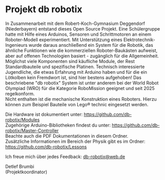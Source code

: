 # Projekt db robotix
In Zusammenarbeit mit dem Robert-Koch-Gymnasium Deggendorf (Niederbayern) entstand dieses Open Source Projekt. Eine Schülergruppe hatte mit Hilfe eines Arduinos, Sensoren und Schrittmotoren an einem Roboter-Modell experimentiert. Mit Unterstützung eines Elektrotechnik-Ingenieurs wurde daraus anschließend ein System für die Robotik, das ähnliche Funktionen wie die kommerziellen Roboter-Baukästen aufweist, aber auf offenen Technologien basiert - zugänglich für die Allgemeinheit. <br>
Möglichst viele Komponenten sind käufliche Module, der Rest Standardbauteile und spezifische Platinen. Technisch interessierte Jugendliche, die etwas Erfahrung mit Arduino haben und für die ein Lötkolben kein Fremdwort ist, sind hier bestens aufgehoben!
Das beschriebene "db robotix" System ist unter anderem bei der World Robot Olympiad (WRO) für die Kategorie RoboMission geeignet und seit 2025 regelkonform. <br>
Nicht enthalten ist die mechanische Konstruktion eines Roboters. Hierzu können zum Beispiel Bauteile von Lego&#174; technic eingesetzt werden.

Die Hardware ist dokumentiert unter: https://github.com/db-robotix/Modules <br>
Zugehörige Arduino-Bibliotheken findest du unter: https://github.com/db-robotix/Master-Controller <br>
Beachte auch die PDF Dokumentationen in diesem Ordner. <br>
Zusätzliche Informationen im Bereich der Physik gibt es im Ordner: https://github.com/db-robotix/Lessons 

Ich freue mich über jedes Feedback: db-robotix@web.de

Detlef Brumbi <br>
(Projektkoordinator)
